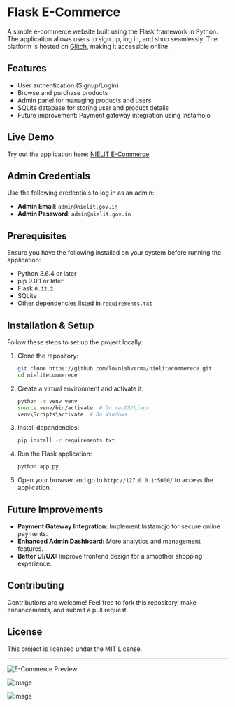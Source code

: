# Flask E-Commerce

A simple e-commerce website built using the Flask framework in Python. The application allows users to sign up, log in, and shop seamlessly. The platform is hosted on [Glitch](https://glitch.com), making it accessible online.

## Features
- User authentication (Signup/Login)
- Browse and purchase products
- Admin panel for managing products and users
- SQLite database for storing user and product details
- Future improvement: Payment gateway integration using Instamojo

## Live Demo
Try out the application here: [NIELIT E-Commerce](https://nielitecommerece.glitch.me/)

## Admin Credentials
Use the following credentials to log in as an admin:

- **Admin Email**: `admin@nielit.gov.in`
- **Admin Password**: `admin@nielit.gov.in`

## Prerequisites
Ensure you have the following installed on your system before running the application:

- Python 3.6.4 or later
- pip 9.0.1 or later
- Flask `0.12.2`
- SQLite
- Other dependencies listed in `requirements.txt`

## Installation & Setup
Follow these steps to set up the project locally:

1. Clone the repository:
   ```sh
   git clone https://github.com/lovnishverma/nielitecommerece.git
   cd nielitecommerece
   ```
2. Create a virtual environment and activate it:
   ```sh
   python -m venv venv
   source venv/bin/activate  # On macOS/Linux
   venv\Scripts\activate  # On Windows
   ```
3. Install dependencies:
   ```sh
   pip install -r requirements.txt
   ```
4. Run the Flask application:
   ```sh
   python app.py
   ```
5. Open your browser and go to `http://127.0.0.1:5000/` to access the application.

## Future Improvements
- **Payment Gateway Integration:** Implement Instamojo for secure online payments.
- **Enhanced Admin Dashboard:** More analytics and management features.
- **Better UI/UX:** Improve frontend design for a smoother shopping experience.

## Contributing
Contributions are welcome! Feel free to fork this repository, make enhancements, and submit a pull request.

## License
This project is licensed under the MIT License.

---
![E-Commerce Preview](https://github.com/user-attachments/assets/5b3fb933-6da3-4c42-bad5-53519dfbda18)

![image](https://github.com/user-attachments/assets/13338c94-ac23-4d09-bf4a-5b8a97b5888d)

![image](https://github.com/user-attachments/assets/a9792fea-adbb-4beb-9dc0-60f7544f21fb)



